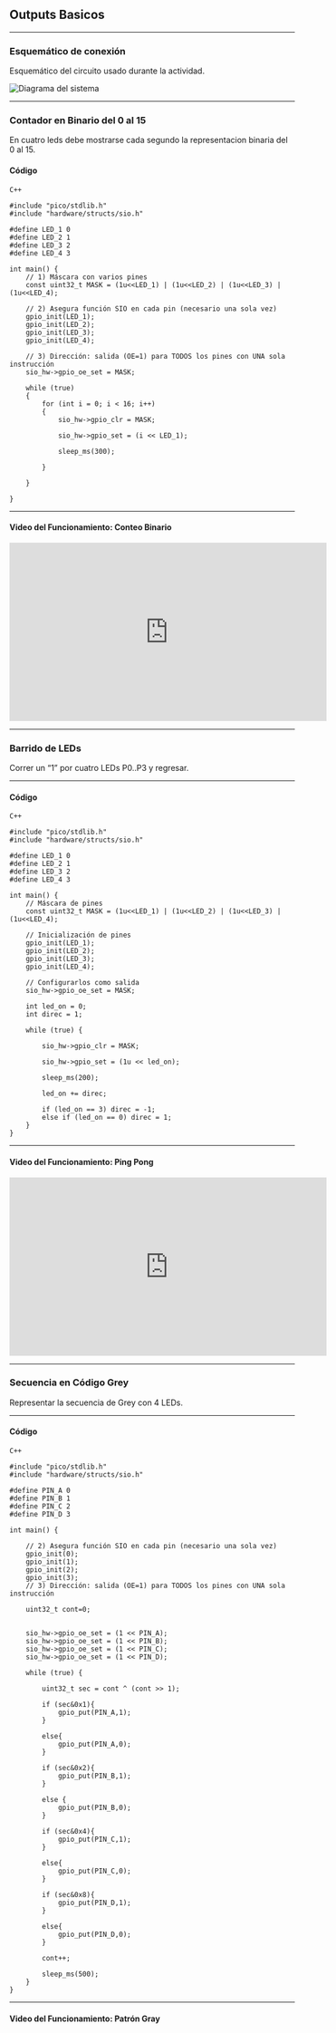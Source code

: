 ## Outputs Basicos

---

### Esquemático de conexión

Esquemático del circuito usado durante la actividad.

![Diagrama del sistema](../recursos/imgs/esquematico_tarea2.jpg)

---

### Contador en Binario del 0 al 15

En cuatro leds debe mostrarse cada segundo la representacion binaria del 0 al 15.

#### Código
``` codigo
C++

#include "pico/stdlib.h"
#include "hardware/structs/sio.h"

#define LED_1 0
#define LED_2 1
#define LED_3 2
#define LED_4 3

int main() {
    // 1) Máscara con varios pines
    const uint32_t MASK = (1u<<LED_1) | (1u<<LED_2) | (1u<<LED_3) | (1u<<LED_4);

    // 2) Asegura función SIO en cada pin (necesario una sola vez)
    gpio_init(LED_1);
    gpio_init(LED_2);
    gpio_init(LED_3);
    gpio_init(LED_4);

    // 3) Dirección: salida (OE=1) para TODOS los pines con UNA sola instrucción
    sio_hw->gpio_oe_set = MASK;

    while (true)
    {
        for (int i = 0; i < 16; i++)
        {
            sio_hw->gpio_clr = MASK;

            sio_hw->gpio_set = (i << LED_1); 

            sleep_ms(300);

        }
        
    }
    
}
```

---

#### Video del Funcionamiento: Conteo Binario

<iframe width="560" height="315" src="https://www.youtube.com/embed/_ftI-0LC81w?si=wnw4_X4xBERAbGJs" title="YouTube video player" frameborder="0" allow="accelerometer; autoplay; clipboard-write; encrypted-media; gyroscope; picture-in-picture; web-share" referrerpolicy="strict-origin-when-cross-origin" allowfullscreen></iframe>

---

### Barrido de LEDs

Correr un “1” por cuatro LEDs P0..P3 y regresar.

---

#### Código

``` codigo
C++

#include "pico/stdlib.h"
#include "hardware/structs/sio.h"

#define LED_1 0
#define LED_2 1
#define LED_3 2
#define LED_4 3

int main() {
    // Máscara de pines
    const uint32_t MASK = (1u<<LED_1) | (1u<<LED_2) | (1u<<LED_3) | (1u<<LED_4);

    // Inicialización de pines
    gpio_init(LED_1);
    gpio_init(LED_2);
    gpio_init(LED_3);
    gpio_init(LED_4);

    // Configurarlos como salida
    sio_hw->gpio_oe_set = MASK;

    int led_on = 0;
    int direc = 1;

    while (true) {
        
        sio_hw->gpio_clr = MASK;

        sio_hw->gpio_set = (1u << led_on);

        sleep_ms(200);

        led_on += direc;

        if (led_on == 3) direc = -1;
        else if (led_on == 0) direc = 1;
    }
}
```

---

#### Video del Funcionamiento: Ping Pong

<iframe width="560" height="315" src="https://www.youtube.com/embed/QlIf3CXV05M?si=2pwDABFDf-_5cfmW" title="YouTube video player" frameborder="0" allow="accelerometer; autoplay; clipboard-write; encrypted-media; gyroscope; picture-in-picture; web-share" referrerpolicy="strict-origin-when-cross-origin" allowfullscreen></iframe>

---

### Secuencia en Código Grey

Representar la secuencia de Grey con 4 LEDs.

---

#### Código

``` codigo
C++

#include "pico/stdlib.h"
#include "hardware/structs/sio.h"

#define PIN_A 0
#define PIN_B 1
#define PIN_C 2
#define PIN_D 3

int main() {

    // 2) Asegura función SIO en cada pin (necesario una sola vez)
    gpio_init(0);
    gpio_init(1);
    gpio_init(2);
    gpio_init(3);
    // 3) Dirección: salida (OE=1) para TODOS los pines con UNA sola instrucción

    uint32_t cont=0;

    
    sio_hw->gpio_oe_set = (1 << PIN_A);
    sio_hw->gpio_oe_set = (1 << PIN_B);
    sio_hw->gpio_oe_set = (1 << PIN_C);
    sio_hw->gpio_oe_set = (1 << PIN_D);

    while (true) {
    
        uint32_t sec = cont ^ (cont >> 1);

        if (sec&0x1){
            gpio_put(PIN_A,1);
        }

        else{
            gpio_put(PIN_A,0);
        }
        
        if (sec&0x2){
            gpio_put(PIN_B,1);
        }

        else {
            gpio_put(PIN_B,0);
        }

        if (sec&0x4){
            gpio_put(PIN_C,1);	
        }

        else{
            gpio_put(PIN_C,0);
        }

        if (sec&0x8){
            gpio_put(PIN_D,1);		
        }

        else{
            gpio_put(PIN_D,0);
        }

        cont++;

        sleep_ms(500);
    }
}
```

---

#### Video del Funcionamiento: Patrón Gray